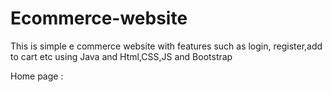 # Ecommerce-website
This is  simple e commerce website with features such as login, register,add to cart etc using Java and Html,CSS,JS and Bootstrap

Home page : 

